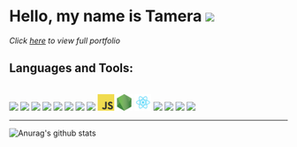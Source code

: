 # Hello, my name is Tamera <img src="https://raw.githubusercontent.com/MartinHeinz/MartinHeinz/master/wave.gif" width="30px">

_Click [here](https://tamera-brown.github.io/Tamera-Brown-Portfolio/) to view full portfolio_




 
## Languages and Tools:
<br/>
<span>
 <img height="30" src="https://1000logos.net/wp-content/uploads/2020/09/Java-Logo.png">
 <img height="30" src="https://i2.wp.com/www.thecuriousdev.org/wp-content/uploads/2017/12/spring-boot-logo.png?fit=600%2C315&ssl=1">
 <img height="30" src="https://upload.wikimedia.org/wikipedia/commons/thumb/0/0b/Maven_logo.svg/1280px-Maven_logo.svg.png">
 <img height="30" src ="https://www.freepnglogos.com/uploads/logo-mysql-png/logo-mysql-mysql-and-moodle-elearningworld-5.png">
 <img height="30" src="https://upload.wikimedia.org/wikipedia/commons/thumb/2/29/Postgresql_elephant.svg/1200px-Postgresql_elephant.svg.png">
 <img height="30" src="https://upload.wikimedia.org/wikipedia/commons/thumb/1/10/CSS3_and_HTML5_logos_and_wordmarks.svg/1280px-CSS3_and_HTML5_logos_and_wordmarks.svg.png">
 <img height="30" src="https://upload.wikimedia.org/wikipedia/commons/thumb/4/4c/Typescript_logo_2020.svg/1200px-Typescript_logo_2020.svg.png">
 <img height="30" src="https://upload.wikimedia.org/wikipedia/commons/thumb/b/b2/Bootstrap_logo.svg/1024px-Bootstrap_logo.svg.png">
 <img height="30" src="https://raw.githubusercontent.com/github/explore/80688e429a7d4ef2fca1e82350fe8e3517d3494d/topics/javascript/javascript.png">
 <img height="30" src="https://raw.githubusercontent.com/github/explore/80688e429a7d4ef2fca1e82350fe8e3517d3494d/topics/nodejs/nodejs.png">  
 <img height="30" src="https://raw.githubusercontent.com/github/explore/80688e429a7d4ef2fca1e82350fe8e3517d3494d/topics/react/react.png">
 <img height="30" src="https://brandslogos.com/wp-content/uploads/images/large/angular-icon-logo.png">
 <img height="30" src="https://www.dotcom-monitor.com/blog/wp-content/uploads/sites/3/2020/05/Vue-logo-1.png">
 <img height="30" src="https://mk0futurumreseabr7pm.kinstacdn.com/wp-content/uploads/2020/01/aws-logo.png">
 <img height="30" src="https://bilalbudhani.com/content/images/2017/11/heroku.png">

</span>
<hr/>

![Anurag's github stats](https://github-readme-stats.vercel.app/api?username=tamera-brown&show_icons=true&theme=material-palenight)

